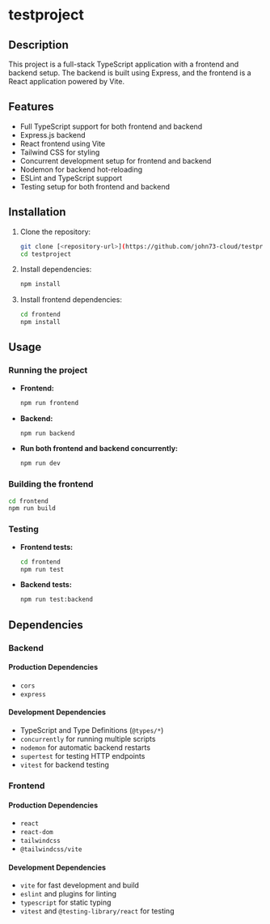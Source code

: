 # testproject

## Description
This project is a full-stack TypeScript application with a frontend and backend setup. The backend is built using Express, and the frontend is a React application powered by Vite.

## Features
- Full TypeScript support for both frontend and backend
- Express.js backend
- React frontend using Vite
- Tailwind CSS for styling
- Concurrent development setup for frontend and backend
- Nodemon for backend hot-reloading
- ESLint and TypeScript support
- Testing setup for both frontend and backend

## Installation
1. Clone the repository:
   ```sh
   git clone [<repository-url>](https://github.com/john73-cloud/testproject.git)
   cd testproject
   ```
2. Install dependencies:
   ```sh
   npm install
   ```
3. Install frontend dependencies:
   ```sh
   cd frontend
   npm install
   ```

## Usage
### Running the project
- **Frontend:**
  ```sh
  npm run frontend
  ```
- **Backend:**
  ```sh
  npm run backend
  ```
- **Run both frontend and backend concurrently:**
  ```sh
  npm run dev
  ```

### Building the frontend
```sh
cd frontend
npm run build
```

### Testing
- **Frontend tests:**
  ```sh
  cd frontend
  npm run test
  ```
- **Backend tests:**
  ```sh
  npm run test:backend
  ```

## Dependencies
### Backend
#### Production Dependencies
- `cors`
- `express`

#### Development Dependencies
- TypeScript and Type Definitions (`@types/*`)
- `concurrently` for running multiple scripts
- `nodemon` for automatic backend restarts
- `supertest` for testing HTTP endpoints
- `vitest` for backend testing

### Frontend
#### Production Dependencies
- `react`
- `react-dom`
- `tailwindcss`
- `@tailwindcss/vite`

#### Development Dependencies
- `vite` for fast development and build
- `eslint` and plugins for linting
- `typescript` for static typing
- `vitest` and `@testing-library/react` for testing
